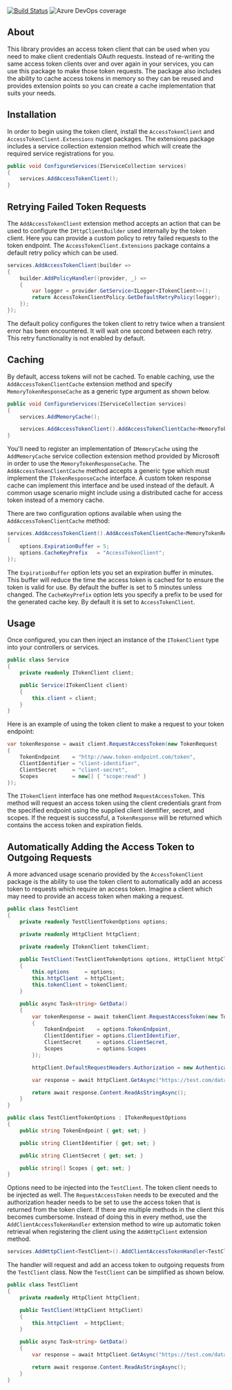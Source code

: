 [![Build Status](https://dev.azure.com/bill-applegate/AccessTokenClient/_apis/build/status/wapplegate.AccessTokenClient?branchName=development)](https://dev.azure.com/bill-applegate/AccessTokenClient/_build/latest?definitionId=4&branchName=development) ![Azure DevOps coverage](https://img.shields.io/azure-devops/coverage/bill-applegate/AccessTokenClient/4)

## About

This library provides an access token client that can be used when you need to make client credentials OAuth requests. Instead of re-writing the same access token clients over and over again in your services, you can use this package to make those token requests. The package also includes the ability to cache access tokens in memory so they can be reused and provides extension points so you can create a cache implementation that suits your needs.

## Installation

In order to begin using the token client, install the `AccessTokenClient` and `AccessTokenClient.Extensions` nuget packages. The extensions package includes a service collection extension method which will create the required service registrations for you.

```csharp
public void ConfigureServices(IServiceCollection services)
{
    services.AddAccessTokenClient();
}
```

## Retrying Failed Token Requests

The `AddAccessTokenClient` extension method accepts an action that can be used to configure the `IHttpClientBuilder` used internally by the token client. Here you can provide a custom policy to retry failed requests to the token endpoint. The `AccessTokenClient.Extensions` package contains a default retry policy which can be used.

```csharp
services.AddAccessTokenClient(builder =>
{
    builder.AddPolicyHandler((provider, _) =>
    {
        var logger = provider.GetService<ILogger<ITokenClient>>();
        return AccessTokenClientPolicy.GetDefaultRetryPolicy(logger);
    });
});
```

The default policy configures the token client to retry twice when a transient error has been encountered. It will wait one second between each retry. This retry functionality is not enabled by default.

## Caching

By default, access tokens will not be cached. To enable caching, use the `AddAccessTokenClientCache` extension method and specify `MemoryTokenResponseCache` as a generic type argument as shown below.

```csharp
public void ConfigureServices(IServiceCollection services)
{
    services.AddMemoryCache();

    services.AddAccessTokenClient().AddAccessTokenClientCache<MemoryTokenResponseCache>();
}
```

You'll need to register an implementation of `IMemoryCache` using the `AddMemoryCache` service collection extension method provided by Microsoft in order to use the `MemoryTokenResponseCache`. The `AddAccessTokenClientCache` method accepts a generic type which must implement the `ITokenResponseCache` interface. A custom token response cache can implement this interface and be used instead of the default. A common usage scenario might include using a distributed cache for access token instead of a memory cache.

There are two configuration options available when using the `AddAccessTokenClientCache` method:

```csharp
services.AddAccessTokenClient().AddAccessTokenClientCache<MemoryTokenResponseCache>(options =>
{
    options.ExpirationBuffer = 5;
    options.CacheKeyPrefix   = "AccessTokenClient";
});
```

The `ExpirationBuffer` option lets you set an expiration buffer in minutes. This buffer will reduce the time the access token is cached for to ensure the token is valid for use. By default the buffer is set to 5 minutes unless changed. The `CacheKeyPrefix` option lets you specify a prefix to be used for the generated cache key. By default it is set to `AccessTokenClient`.

## Usage

Once configured, you can then inject an instance of the `ITokenClient` type into your controllers or services.

```csharp
public class Service
{
    private readonly ITokenClient client;

    public Service(ITokenClient client)
    {
        this.client = client;
    }
}
```

Here is an example of using the token client to make a request to your token endpoint:

```csharp
var tokenResponse = await client.RequestAccessToken(new TokenRequest
{
    TokenEndpoint    = "http://www.token-endpoint.com/token",
    ClientIdentifier = "client-identifier",
    ClientSecret     = "client-secret",
    Scopes           = new[] { "scope:read" }
});
```

The `ITokenClient` interface has one method `RequestAccessToken`. This method will request an access token using the client credentials grant from the specified endpoint using the supplied client identifier, secret, and scopes. If the request is successful, a `TokenResponse` will be returned which contains the access token and expiration fields.

## Automatically Adding the Access Token to Outgoing Requests

A more advanced usage scenario provided by the `AccessTokenClient` package is the ability to use the token client to automatically add an access token to requests which require an access token. Imagine a client which may need to provide an access token when making a request.

```csharp
public class TestClient
{
    private readonly TestClientTokenOptions options;

    private readonly HttpClient httpClient;

    private readonly ITokenClient tokenClient;

    public TestClient(TestClientTokenOptions options, HttpClient httpClient, ITokenClient tokenClient)
    {
        this.options     = options;
        this.httpClient  = httpClient;
        this.tokenClient = tokenClient;
    }

    public async Task<string> GetData()
    {
        var tokenResponse = await tokenClient.RequestAccessToken(new TokenRequest
        {
            TokenEndpoint    = options.TokenEndpoint,
            ClientIdentifier = options.ClientIdentifier,
            ClientSecret     = options.ClientSecret,
            Scopes           = options.Scopes
        });

        httpClient.DefaultRequestHeaders.Authorization = new AuthenticationHeaderValue($"Bearer {tokenResponse.AccessToken}");

        var response = await httpClient.GetAsync("https://test.com/data");

        return await response.Content.ReadAsStringAsync();
    }
}

public class TestClientTokenOptions : ITokenRequestOptions
{
    public string TokenEndpoint { get; set; }

    public string ClientIdentifier { get; set; }

    public string ClientSecret { get; set; }

    public string[] Scopes { get; set; }
}
```

Options need to be injected into the `TestClient`. The token client needs to be injected as well. The `RequestAccessToken` needs to be executed and the authorization header needs to be set to use the access token that is returned from the token client. If there are multiple methods in the client this becomes cumbersome. Instead of doing this in every method, use the `AddClientAccessTokenHandler` extension method to wire up automatic token retrieval when registering the client using the `AddHttpClient` extension method.

```csharp
services.AddHttpClient<TestClient>().AddClientAccessTokenHandler<TestClientTokenOptions>();
```

The handler will request and add an access token to outgoing requests from the `TestClient` class. Now the `TestClient` can be simplified as shown below.

```csharp
public class TestClient
{
    private readonly HttpClient httpClient;

    public TestClient(HttpClient httpClient)
    {
        this.httpClient  = httpClient;
    }

    public async Task<string> GetData()
    {
        var response = await httpClient.GetAsync("https://test.com/data");

        return await response.Content.ReadAsStringAsync();
    }
}
```
